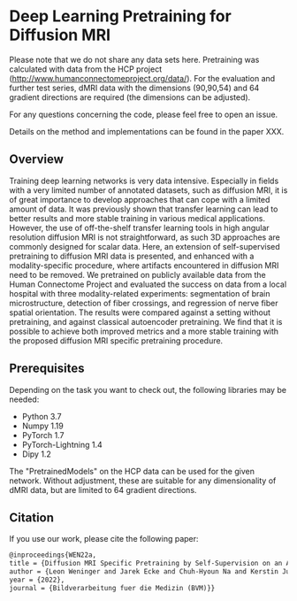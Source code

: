 # Deep Learning Pretraining for Diffusion MRI

Please note that we do not share any data sets here. Pretraining was calculated with data from the HCP project (http://www.humanconnectomeproject.org/data/).
For the evaluation and further test series, dMRI data with the dimensions (90,90,54) and 64 gradient directions 
are required (the dimensions can be adjusted).

For any questions concerning the code, please feel free to open an issue.

Details on the method and implementations can be found in the paper XXX.

## Overview

Training deep learning networks is very data intensive. Especially in
fields with a very limited number of annotated datasets, such as diffusion MRI, it
is of great importance to develop approaches that can cope with a limited amount
of data. It was previously shown that transfer learning can lead to better results
and more stable training in various medical applications. However, the use of
off-the-shelf transfer learning tools in high angular resolution diffusion MRI is
not straightforward, as such 3D approaches are commonly designed for scalar
data. Here, an extension of self-supervised pretraining to diffusion MRI data
is presented, and enhanced with a modality-specific procedure, where artifacts
encountered in diffusion MRI need to be removed. We pretrained on publicly
available data from the Human Connectome Project and evaluated the success
on data from a local hospital with three modality-related experiments: segmentation
of brain microstructure, detection of fiber crossings, and regression of nerve
fiber spatial orientation. The results were compared against a setting without pretraining,
and against classical autoencoder pretraining. We find that it is possible
to achieve both improved metrics and a more stable training with the proposed
diffusion MRI specific pretraining procedure.

## Prerequisites

Depending on the task you want to check out, the following libraries may be needed:  

- Python 3.7
- Numpy 1.19
- PyTorch 1.7  
- PyTorch-Lightning 1.4 
- Dipy 1.2

The "PretrainedModels" on the HCP data can be used for the given network. Without adjustment, 
these are suitable for any dimensionality of dMRI data, but are limited to 64 gradient directions.

## Citation

If you use our work, please cite the following paper:
```tex
@inproceedings{WEN22a,
title = {Diffusion MRI Specific Pretraining by Self-Supervision on an Auxiliary Dataset},
author = {Leon Weninger and Jarek Ecke and Chuh-Hyoun Na and Kerstin Juetten and Dorit Merhof}}
year = {2022},
journal = {Bildverarbeitung fuer die Medizin (BVM)}}
```